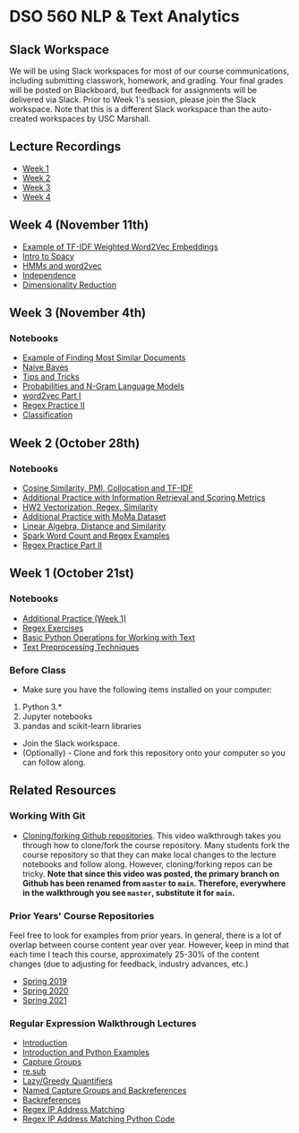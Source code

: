 # DSO 560 NLP & Text Analytics

## Slack Workspace
We will be using Slack workspaces for most of our course communications, including submitting classwork, homework, and grading. Your final grades will be posted on Blackboard, but feedback for assignments will be delivered via Slack. Prior to Week 1's session, please join the Slack workspace. Note that this is a different Slack workspace than the auto-created workspaces by USC Marshall.

## Lecture Recordings

* [Week 1](https://usc.zoom.us/rec/play/i9q72Uol1BqbQw2iyhd9I7C0tSX3KPjWB677-bwhc5i3-bqvp_9xf6YqXg3Mg5eGSW_BUeDEsZewOW2B.9yPxFWnos7QijTmJ)
* [Week 2](https://usc.zoom.us/rec/play/TMQshGcQb6r2YGcsqcOG8-DqEWnGrMLrfEZtCLt4E3eooyFQGchfM9g68qX70MUm10biLeJQA6m5s6ob.8MhTgxKQ15nY4qk6)
* [Week 3](https://usc.zoom.us/rec/share/vSqe6DlTqwzs0Ds9Wwz0KLi7iXXghkXZ65XgVMYL8aswrssbXWW-Gv73S_XIzsrD.atOxC1h988qD3fMc?startTime=1636075860000)
* [Week 4](https://usc.zoom.us/rec/share/mqmq18bajNS_naTmocvEPNPHxbLGikx0NeFutHPIxmVa-cc1wwSGnnlDDSPsNJwK.WsYJfCSEzpt_5J-I?startTime=1636684277000)

## Week 4 (November 11th)
- [Example of TF-IDF Weighted Word2Vec Embeddings](https://colab.research.google.com/drive/1CnN2eGvY4Somcd9gMqj6MZrJahfx-XTx?usp=sharing)
- [Intro to Spacy](https://colab.research.google.com/drive/1mYEIVF--kv6V2JBdNpaKGDmj0UQe0TWF?usp=sharing)
- [HMMs and word2vec](https://colab.research.google.com/drive/1je-7O_CIuRRrbvNabcqJ_oAwKvzu1YlV?usp=sharing)
- [Independence](https://colab.research.google.com/drive/1Pn5vA80ma5meWOH7N-KrhYYFOL956QDM?usp=sharing)
- [Dimensionality Reduction](https://colab.research.google.com/drive/1Q18c1ngdkaGAe4qnAnPJ6qv6tZR7AtSy?usp=sharing)

## Week 3 (November 4th)

### Notebooks
- [Example of Finding Most Similar Documents](https://colab.research.google.com/drive/1fG1T6gMWlL-AQT7bI6TJpLIAHO1G2ESa?usp=sharing)
- [Naive Bayes](https://colab.research.google.com/drive/1J2XfQEafCLQKO4AVVHeqCVg4nyC74E86?usp=sharing)
- [Tips and Tricks](https://colab.research.google.com/drive/1JEj3tF69_B0XSYNyt9Oei4DSxPqVcaad?usp=sharing)
- [Probabilities and N-Gram Language Models](https://colab.research.google.com/drive/11GHEFTywu_uFWFjtecf-mC5PeeXHcEVM?usp=sharing)
- [word2vec Part I](https://colab.research.google.com/drive/1CIAe8e36GTvjw_mytI1_mlFJPqQZU8qB?usp=sharing)
- [Regex Practice II](https://colab.research.google.com/drive/1ejE3FQQ3A98SQGGJWJN6U8JfbNqMBuYm?usp=sharing)
- [Classification](https://colab.research.google.com/drive/1KKJ2kFGXNYiqa8MDtTsLDTJ6cKXCdlJN?usp=sharing)

## Week 2 (October 28th)

### Notebooks
- [Cosine Similarity, PMI, Collocation and TF-IDF](https://colab.research.google.com/drive/1DiVzTkmcvwF0b5Hn_L-YZSkQj-t_hDVU?usp=sharing)
- [Additional Practice with Information Retrieval and Scoring Metrics](https://colab.research.google.com/drive/1Ls90FpBt4UA3epTJJPuvnVgEAyBrJrPt#scrollTo=t7QRI4ZnkdXq)
- [HW2 Vectorization, Regex, Similarity](https://colab.research.google.com/drive/1-PXGdEDlXCwi9BQ0jmZfJOBQ618zGS8K?usp=sharing)
- [Additional Practice with MoMa Dataset](https://colab.research.google.com/drive/1ShrXvEhjYX2UpcWfHZttjwvfkg9sICJM?usp=sharing)
- [Linear Algebra, Distance and Similarity](https://colab.research.google.com/drive/1CrwxdViIf2RFK0hu7rfALviGcAnFsiaZ?usp=sharing)
- [Spark Word Count and Regex Examples](https://databricks-prod-cloudfront.cloud.databricks.com/public/4027ec902e239c93eaaa8714f173bcfc/5232729486082968/1540886924384845/4388619205012290/latest.html)
- [Regex Practice Part II](https://colab.research.google.com/drive/1TqZjdnwHfSYq5UWA5WPBytdqqw-RdlJd?usp=sharing)

## Week 1 (October 21st)

### Notebooks

- [Additional Practice (Week 1)](https://colab.research.google.com/drive/188c831NLwIJDxOq9gNrr8cetRGeLvyR_?usp=sharing)
- [Regex Exercises](https://colab.research.google.com/drive/1HlAVLTZ0S9qbOlp9NuSarBQpbCe9--hx?usp=sharing)
- [Basic Python Operations for Working with Text](https://colab.research.google.com/drive/18ZnVWNOEezUTB8ax7YF2P2xgyvtUUkf3?usp=sharing)
- [Text Preprocessing Techniques](https://colab.research.google.com/drive/16Ojv3l7tY9E3zWfZUxe-FSq7UEs5hfuS?usp=sharing)

### Before Class
* Make sure you have the following items installed on your computer:
1. Python 3.*
2. Jupyter notebooks
3. pandas and scikit-learn libraries

* Join the Slack workspace.
* (Optionally) - Clone and fork this repository onto your computer so you can follow along.

## Related Resources

### Working With Git
* [Cloning/forking Github repositories](https://www.youtube.com/watch?v=vRxUGhMYHGQ). This video walkthrough takes you through how to clone/fork the course repository. Many students fork the course repository so that they can make local changes to the lecture notebooks and follow along. However, cloning/forking repos can be tricky. **Note that since this video was posted, the primary branch on Github has been renamed from `master` to `main`. Therefore, everywhere in the walkthrough you see `master`, substitute it for `main`.**

### Prior Years' Course Repositories

Feel free to look for examples from prior years. In general, there is a lot of overlap between course content year over year. However, keep in mind that each time I teach this course, approximately 25-30% of the content changes (due to adjusting for feedback, industry advances, etc.)

* [Spring 2019](https://github.com/ychennay/dso-599-text-analytics-nlp)
* [Spring 2020](https://github.com/ychennay/dso-560-nlp-and-text-analytics)
* [Spring 2021](https://github.com/ychennay/dso-560-nlp-text-analytics-SPRING-2021)

### Regular Expression Walkthrough Lectures

* [Introduction](https://f.io/WpAXjcQj)
* [Introduction and Python Examples](https://f.io/ehyqpes9)
* [Capture Groups](https://f.io/YCoQRKoi)
* [re.sub](https://f.io/EAloT4hC)
* [Lazy/Greedy Quantifiers](https://f.io/CQAVnXDe)
* [Named Capture Groups and Backreferences](https://f.io/8K2wy10p)
* [Backreferences](https://f.io/tB2ChCKW)
* [Regex IP Address Matching](https://f.io/K2xh2t8p)
* [Regex IP Address Matching Python Code](https://f.io/gQY7XovS)
